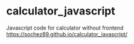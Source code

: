 # calculator_javascript
Javascript code for calculator without frontend
https://sochez89.github.io/calculator_javascript/
